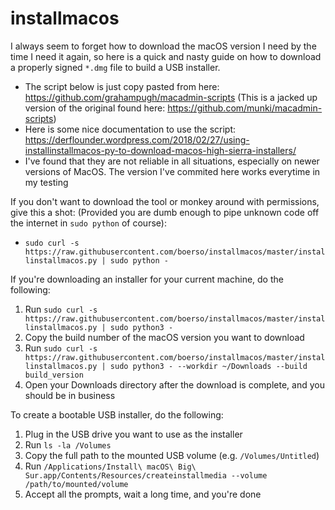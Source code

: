 # installmacos
I always seem to forget how to download the macOS version I need by the time I need it again, so here is a quick and nasty guide on how to download a properly signed `*.dmg` file to build a USB installer.

* The script below is just copy pasted from here: https://github.com/grahampugh/macadmin-scripts (This is a jacked up version of the original found here: https://github.com/munki/macadmin-scripts)
* Here is some nice documentation to use the script: https://derflounder.wordpress.com/2018/02/27/using-installinstallmacos-py-to-download-macos-high-sierra-installers/
* I've found that they are not reliable in all situations, especially on newer versions of MacOS. The version I've commited here works everytime in my testing

If you don't want to download the tool or monkey around with permissions, give this a shot: (Provided you are dumb enough to pipe unknown code off the internet in `sudo python` of course):

* `sudo curl -s https://raw.githubusercontent.com/boerso/installmacos/master/installinstallmacos.py | sudo python -`

If you're downloading an installer for your current machine, do the following:

1. Run `sudo curl -s https://raw.githubusercontent.com/boerso/installmacos/master/installinstallmacos.py | sudo python3 -`
2. Copy the build number of the macOS version you want to download
3. Run `sudo curl -s https://raw.githubusercontent.com/boerso/installmacos/master/installinstallmacos.py | sudo python3 - --workdir ~/Downloads --build build_version`
4. Open your Downloads directory after the download is complete, and you should be in business

To create a bootable USB installer, do the following:

1. Plug in the USB drive you want to use as the installer
2. Run `ls -la /Volumes`
3. Copy the full path to the mounted USB volume (e.g. `/Volumes/Untitled`)
4. Run `/Applications/Install\ macOS\ Big\ Sur.app/Contents/Resources/createinstallmedia --volume /path/to/mounted/volume`
5. Accept all the prompts, wait a long time, and you're done
